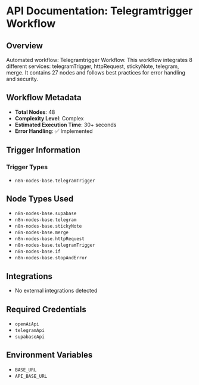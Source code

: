 # API Documentation: Telegramtrigger Workflow

## Overview
Automated workflow: Telegramtrigger Workflow. This workflow integrates 8 different services: telegramTrigger, httpRequest, stickyNote, telegram, merge. It contains 27 nodes and follows best practices for error handling and security.

## Workflow Metadata
- **Total Nodes**: 48
- **Complexity Level**: Complex
- **Estimated Execution Time**: 30+ seconds
- **Error Handling**: ✅ Implemented

## Trigger Information
### Trigger Types
- `n8n-nodes-base.telegramTrigger`

## Node Types Used
- `n8n-nodes-base.supabase`
- `n8n-nodes-base.telegram`
- `n8n-nodes-base.stickyNote`
- `n8n-nodes-base.merge`
- `n8n-nodes-base.httpRequest`
- `n8n-nodes-base.telegramTrigger`
- `n8n-nodes-base.if`
- `n8n-nodes-base.stopAndError`

## Integrations
- No external integrations detected

## Required Credentials
- `openAiApi`
- `telegramApi`
- `supabaseApi`

## Environment Variables
- `BASE_URL`
- `API_BASE_URL`
